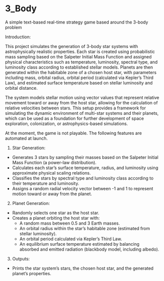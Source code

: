 # 3_Body
A simple text-based real-time strategy game based around the 3-body problem

Introduction:

This project simulates the generation of 3-body star systems with astrophysically realistic properties. Each star is created using probabilistic mass sampling based on the Salpeter Initial Mass Function and assigned physical characteristics such as temperature, luminosity, spectral type, and luminosity class according to established stellar models. Planets are then generated within the habitable zone of a chosen host star, with parameters including mass, orbital radius, orbital period (calculated via Kepler’s Third Law), and estimated surface temperature based on stellar luminosity and orbital distance.

The system models stellar motion using vector values that represent relative movement toward or away from the host star, allowing for the calculation of relative velocities between stars. This setup provides a framework for simulating the dynamic environment of multi-star systems and their planets, which can be used as a foundation for further development of space exploration, colonization, or astrophysics-based simulations.

At the moment, the game is not playable. The following features are automated at launch.

  1. Star Generation:

  - Generates 3 stars by sampling their masses based on the Salpeter Initial Mass Function (a power-law distribution).
  - Calculates each star’s surface temperature, radius, and luminosity using approximate physical scaling relations.
  - Classifies the stars by spectral type and luminosity class according to their temperature and luminosity.
  - Assigns a random radial velocity vector between -1 and 1 to represent motion toward or away from the planet.

  2. Planet Generation:

  - Randomly selects one star as the host star.
  - Creates a planet orbiting the host star with:
      - A random mass between 0.5 and 3 Earth masses.
      - An orbital radius within the star’s habitable zone (estimated from stellar luminosity).
      - An orbital period calculated via Kepler’s Third Law.
      - An equilibrium surface temperature estimated by balancing absorbed and emitted radiation (blackbody model, including albedo).

  3. Outputs:

   - Prints the star system’s stars, the chosen host star, and the generated planet’s properties.
